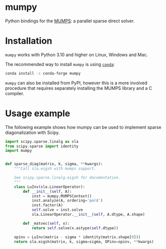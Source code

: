 # mumpy

Python bindings for the [MUMPS](http://mumps-solver.org/): a parallel sparse direct solver.


# Installation

`mumpy` works with Python 3.10 and higher on Linux, Windows and Mac.

The recommended way to install `mumpy` is using [`conda`](https://conda.io/):
```bash
conda install -c conda-forge mumpy
```

`mumpy` can also be installed from PyPI, however this is a more involved procedure
that requires separately installing the MUMPS library and a C compiler.


# Usage example

The following example shows how mumpy can be used to implement sparse diagonalization
with Scipy.

```python
import scipy.sparse.linalg as sla
from scipy.sparse import identity
import mumpy


def sparse_diag(matrix, k, sigma, **kwargs):
    """Call sla.eigsh with mumps support.

    See scipy.sparse.linalg.eigsh for documentation.
    """
    class LuInv(sla.LinearOperator):
        def __init__(self, A):
            inst = mumpy.MUMPSContext()
            inst.analyze(A, ordering='pord')
            inst.factor(A)
            self.solve = inst.solve
            sla.LinearOperator.__init__(self, A.dtype, A.shape)

        def _matvec(self, x):
            return self.solve(x.astype(self.dtype))

    opinv = LuInv(matrix - sigma * identity(matrix.shape[0]))
    return sla.eigsh(matrix, k, sigma=sigma, OPinv=opinv, **kwargs)
```
